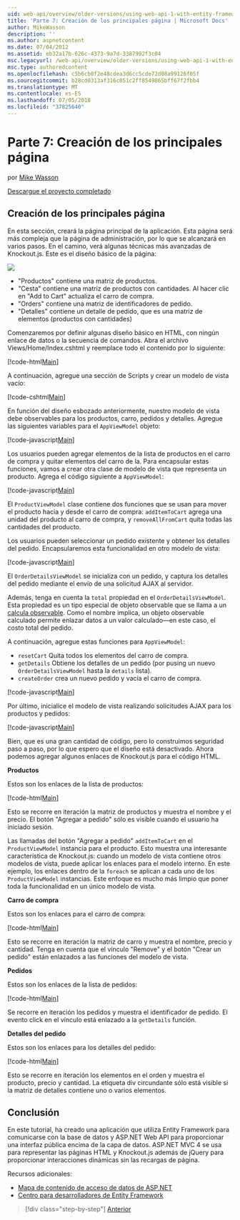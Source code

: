 ```yaml
---
uid: web-api/overview/older-versions/using-web-api-1-with-entity-framework-5/using-web-api-with-entity-framework-part-7
title: 'Parte 7: Creación de los principales página | Microsoft Docs'
author: MikeWasson
description: ''
ms.author: aspnetcontent
ms.date: 07/04/2012
ms.assetid: eb32a17b-626c-4373-9a7d-3387992f3c04
msc.legacyurl: /web-api/overview/older-versions/using-web-api-1-with-entity-framework-5/using-web-api-with-entity-framework-part-7
msc.type: authoredcontent
ms.openlocfilehash: c5b6cb0f2e48cdea3d6cc5cde72d08a99126f05f
ms.sourcegitcommit: b28cd0313af316c051c2ff8549865bff67f2fbb4
ms.translationtype: MT
ms.contentlocale: es-ES
ms.lasthandoff: 07/05/2018
ms.locfileid: "37825640"
---
```

<a name="part-7-creating-the-main-page"></a>Parte 7: Creación de los principales página
====================
por [Mike Wasson](https://github.com/MikeWasson)

[Descargue el proyecto completado](http://code.msdn.microsoft.com/ASP-NET-Web-API-with-afa30545)

## <a name="creating-the-main-page"></a>Creación de los principales página

En esta sección, creará la página principal de la aplicación. Esta página será más compleja que la página de administración, por lo que se alcanzará en varios pasos. En el camino, verá algunas técnicas más avanzadas de Knockout.js. Este es el diseño básico de la página:

![](using-web-api-with-entity-framework-part-7/_static/image1.png)

- "Productos" contiene una matriz de productos.
- "Cesta" contiene una matriz de productos con cantidades. Al hacer clic en "Add to Cart" actualiza el carro de compra.
- "Orders" contiene una matriz de identificadores de pedido.
- "Detalles" contiene un detalle de pedido, que es una matriz de elementos (productos con cantidades)

Comenzaremos por definir algunas diseño básico en HTML, con ningún enlace de datos o la secuencia de comandos. Abra el archivo Views/Home/Index.cshtml y reemplace todo el contenido por lo siguiente:

[!code-html[Main](using-web-api-with-entity-framework-part-7/samples/sample1.html)]

A continuación, agregue una sección de Scripts y crear un modelo de vista vacío:

[!code-cshtml[Main](using-web-api-with-entity-framework-part-7/samples/sample2.cshtml)]

En función del diseño esbozado anteriormente, nuestro modelo de vista debe observables para los productos, carro, pedidos y detalles. Agregue las siguientes variables para el `AppViewModel` objeto:

[!code-javascript[Main](using-web-api-with-entity-framework-part-7/samples/sample3.js)]

Los usuarios pueden agregar elementos de la lista de productos en el carro de compra y quitar elementos del carro de la. Para encapsular estas funciones, vamos a crear otra clase de modelo de vista que representa un producto. Agrega el código siguiente a `AppViewModel`:

[!code-javascript[Main](using-web-api-with-entity-framework-part-7/samples/sample4.js?highlight=4)]

El `ProductViewModel` clase contiene dos funciones que se usan para mover el producto hacia y desde el carro de compra: `addItemToCart` agrega una unidad del producto al carro de compra, y `removeAllFromCart` quita todas las cantidades del producto.

Los usuarios pueden seleccionar un pedido existente y obtener los detalles del pedido. Encapsularemos esta funcionalidad en otro modelo de vista:

[!code-javascript[Main](using-web-api-with-entity-framework-part-7/samples/sample5.js?highlight=4)]

El `OrderDetailsViewModel` se inicializa con un pedido, y captura los detalles del pedido mediante el envío de una solicitud AJAX al servidor.

Además, tenga en cuenta la `total` propiedad en el `OrderDetailsViewModel`. Esta propiedad es un tipo especial de objeto observable que se llama a un [calcula observable](http://knockoutjs.com/documentation/computedObservables.html). Como el nombre implica, un objeto observable calculado permite enlazar datos a un valor calculado&#8212;en este caso, el costo total del pedido.

A continuación, agregue estas funciones para `AppViewModel`:

- `resetCart` Quita todos los elementos del carro de compra.
- `getDetails` Obtiene los detalles de un pedido (por pusing un nuevo `OrderDetailsViewModel` hasta la `details` lista).
- `createOrder` crea un nuevo pedido y vacía el carro de compra.


[!code-javascript[Main](using-web-api-with-entity-framework-part-7/samples/sample6.js?highlight=4)]

Por último, inicialice el modelo de vista realizando solicitudes AJAX para los productos y pedidos:

[!code-javascript[Main](using-web-api-with-entity-framework-part-7/samples/sample7.js)]

Bien, que es una gran cantidad de código, pero lo construimos seguridad paso a paso, por lo que espero que el diseño está desactivado. Ahora podemos agregar algunos enlaces de Knockout.js para el código HTML.

**Productos**

Estos son los enlaces de la lista de productos:

[!code-html[Main](using-web-api-with-entity-framework-part-7/samples/sample8.html)]

Esto se recorre en iteración la matriz de productos y muestra el nombre y el precio. El botón "Agregar a pedido" sólo es visible cuando el usuario ha iniciado sesión.

Las llamadas del botón "Agregar a pedido" `addItemToCart` en el `ProductViewModel` instancia para el producto. Esto muestra una interesante característica de Knockout.js: cuando un modelo de vista contiene otros modelos de vista, puede aplicar los enlaces para el modelo interno. En este ejemplo, los enlaces dentro de la `foreach` se aplican a cada uno de los `ProductViewModel` instancias. Este enfoque es mucho más limpio que poner toda la funcionalidad en un único modelo de vista.

**Carro de compra**

Estos son los enlaces para el carro de compra:

[!code-html[Main](using-web-api-with-entity-framework-part-7/samples/sample9.html)]

Esto se recorre en iteración la matriz de carro y muestra el nombre, precio y cantidad. Tenga en cuenta que el vínculo "Remove" y el botón "Crear un pedido" están enlazados a las funciones del modelo de vista.

**Pedidos**

Estos son los enlaces de la lista de pedidos:

[!code-html[Main](using-web-api-with-entity-framework-part-7/samples/sample10.html)]

Se recorre en iteración los pedidos y muestra el identificador de pedido. El evento click en el vínculo está enlazado a la `getDetails` función.

**Detalles del pedido**

Estos son los enlaces para los detalles del pedido:

[!code-html[Main](using-web-api-with-entity-framework-part-7/samples/sample11.html)]

Esto se recorre en iteración los elementos en el orden y muestra el producto, precio y cantidad. La etiqueta div circundante sólo está visible si la matriz de detalles contiene uno o varios elementos.

## <a name="conclusion"></a>Conclusión

En este tutorial, ha creado una aplicación que utiliza Entity Framework para comunicarse con la base de datos y ASP.NET Web API para proporcionar una interfaz pública encima de la capa de datos. ASP.NET MVC 4 se usa para representar las páginas HTML y Knockout.js además de jQuery para proporcionar interacciones dinámicas sin las recargas de página.

Recursos adicionales:

- [Mapa de contenido de acceso de datos de ASP.NET](https://msdn.microsoft.com/library/6759sth4.aspx)
- [Centro para desarrolladores de Entity Framework](https://msdn.microsoft.com/data/ef)

> [!div class="step-by-step"]
> [Anterior](using-web-api-with-entity-framework-part-6.md)
